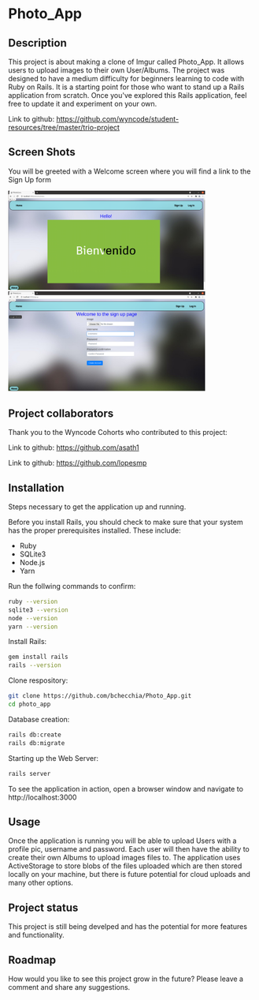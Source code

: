 # Photo_App 

## Description

This project is about making a clone of Imgur called Photo_App. It allows users to upload images to their own User/Albums. The project was designed to have a medium difficulty for beginners learning to code with Ruby on Rails. It is a starting point for those who want to stand up a Rails application from scratch. Once you've explored this Rails application, feel free to update it and experiment on your own.

Link to github: https://github.com/wyncode/student-resources/tree/master/trio-project

## Screen Shots  
  
You will be greeted with a Welcome screen where you will find a link to the Sign Up form  

<img src= "./app/assets/images/Screenshot1.png" width=400>
<img src= "./app/assets/images/Screenshot3.png" width=400>  

## Project collaborators 

Thank you to the Wyncode Cohorts who contributed to this project:

Link to github: https://github.com/asath1

Link to github: https://github.com/lopesmp 

## Installation

Steps necessary to get the application up and running.

Before you install Rails, you should check to make sure that your system has the proper prerequisites installed. These include:

* Ruby
* SQLite3
* Node.js
* Yarn

Run the follwing commands to confirm:

```bash
ruby --version
sqlite3 --version
node --version
yarn --version
```
Install Rails:
```bash
gem install rails
rails --version
```
Clone respository: 
```bash
git clone https://github.com/bchecchia/Photo_App.git
cd photo_app
```
Database creation:
```bash
rails db:create
rails db:migrate
```
Starting up the Web Server: 
```bash
rails server
```
To see the application in action, open a browser window and navigate to http://localhost:3000

## Usage 

Once the application is running you will be able to upload Users with a profile pic, username and password. Each user will then have the ability to create their own Albums to upload images files to. The application uses ActiveStorage to store blobs of the files uploaded which are then stored locally on your machine, but there is future potential for cloud uploads and many other options. 

## Project status

This project is still being develped and has the potential for more features and functionality.

## Roadmap

How would you like to see this project grow in the future? Please leave a comment and share any suggestions.
